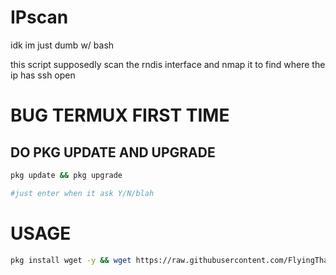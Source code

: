 # IPscan
idk im just dumb w/ bash

this script supposedly scan the rndis interface and nmap it to find where the ip has ssh open


# BUG TERMUX FIRST TIME
## DO PKG UPDATE AND UPGRADE 
```sh
pkg update && pkg upgrade

#just enter when it ask Y/N/blah
```

# USAGE
```sh
pkg install wget -y && wget https://raw.githubusercontent.com/FlyingThaCat/IPscan/main/runs.sh && chmod +x runs.sh && ./runs.sh
```
